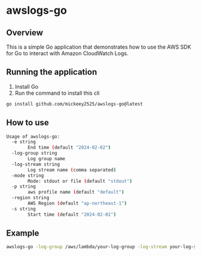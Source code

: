 # awslogs-go

## Overview

This is a simple Go application that demonstrates how to use the AWS SDK for Go to interact with Amazon CloudWatch Logs.

## Running the application

1. Install Go
2. Run the command to install this cli
```bash
go install github.com/mickeey2525/awslogs-go@latest
```

## How to use

```bash
Usage of awslogs-go:
  -e string
        End time (default "2024-02-02")
  -log-group string
        Log group name
  -log-stream string
        Log stream name (comma separated)
  -mode string
        Mode: stdout or file (default "stdout")
  -p string
        aws profile name (default "default")
  -region string
        AWS Region (default "ap-northeast-1")
  -s string
        Start time (default "2024-02-01")
```

## Example

```bash
awslogs-go -log-group /aws/lambda/your-log-group -log-stream your-log-stream -s 2024-02-01 -e 2024-02-02 -mode file
```